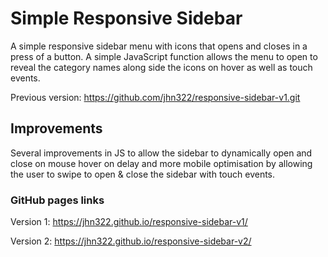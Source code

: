 # Simple Responsive Sidebar

A simple responsive sidebar menu with icons that opens and closes in a press of a button. A simple JavaScript function allows the menu to open to reveal the category names along side the icons on hover as well as touch events.

Previous version:
https://github.com/jhn322/responsive-sidebar-v1.git

## Improvements

Several improvements in JS to allow the sidebar to dynamically open and close on mouse hover on delay and more mobile optimisation by allowing the user to swipe to open & close the sidebar with touch events.

### GitHub pages links

Version 1:
https://jhn322.github.io/responsive-sidebar-v1/

Version 2:
https://jhn322.github.io/responsive-sidebar-v2/
